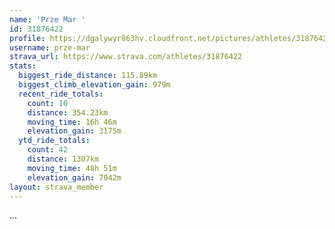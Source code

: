 ```yaml
---
name: 'Prze Mar '
id: 31876422
profile: https://dgalywyr863hv.cloudfront.net/pictures/athletes/31876422/22548952/3/large.jpg
username: prze-mar
strava_url: https://www.strava.com/athletes/31876422
stats:
  biggest_ride_distance: 115.89km
  biggest_climb_elevation_gain: 979m
  recent_ride_totals:
    count: 10
    distance: 354.23km
    moving_time: 16h 46m
    elevation_gain: 3175m
  ytd_ride_totals:
    count: 42
    distance: 1307km
    moving_time: 48h 51m
    elevation_gain: 7042m
layout: strava_member
--- 
```

...
